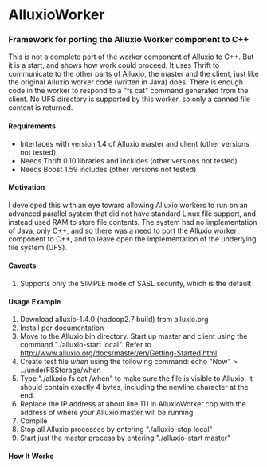 # AlluxioWorker
### Framework for porting the Alluxio Worker component to C++
This is not a complete port of the worker component of Alluxio to C++.  But it is a start, and shows how work could proceed.  It uses Thrift to communicate to the other parts of Alluxio, the master and the client, just like the original Alluxio worker code (written in Java) does.  There is enough code in the worker to respond to a "fs cat" command generated from the client.  No UFS directory is supported by this worker, so only a canned file content is returned.
#### Requirements
* Interfaces with version 1.4 of Alluxio master and client (other versions not tested)
* Needs Thrift 0.10 libraries and includes (other versions not tested)
* Needs Boost 1.59 includes (other versions not tested)
#### Motivation
I developed this with an eye toward allowing Alluxio workers to run on an advanced parallel system that did not have standard Linux file support, and instead used RAM to store file contents.  The system had no implementation of Java, only C++, and so there was a need to port the Alluxio worker component to C++, and to leave open the implementation of the underlying file system (UFS).
#### Caveats
1.  Supports only the SIMPLE mode of SASL security, which is the default
#### Usage Example
1.  Download alluxio-1.4.0 (hadoop2.7 build) from alluxio.org
1.  Install per documentation
1.  Move to the Alluxio bin directory.  Start up master and client using the command "./alluxio-start local".  Refer to http://www.alluxio.org/docs/master/en/Getting-Started.html
1.  Create test file *when* using the following command:  echo "Now" > ../underFSStorage/when
1.  Type "./alluxio fs cat /when" to make sure the file is visible to Alluxio.  It should contain exactly 4 bytes, including the newline character at the end.
1.  Replace the IP address at about line 111 in AlluxioWorker.cpp with the address of where your Alluxio master will be running
1.  Compile
1.  Stop all Alluxio processes by entering "./alluxio-stop local"
1.  Start just the master process by entering "./alluxio-start master"
#### How It Works
